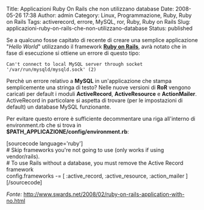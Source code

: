 Title: Applicazioni Ruby On Rails che non utilizzano database
Date: 2008-05-26 17:38
Author: admin
Category: Linux, Programmazione, Ruby, Ruby on Rails
Tags: activerecord, errore, MySQL, ror, Ruby, Ruby on Rails
Slug: applicazioni-ruby-on-rails-che-non-utilizzano-database
Status: published

Se a qualcuno fosse capitato di recente di creare una semplice
applicazione "*Hello World*" utilizzando il framework [**Ruby on
Rails**](http://www.rubyonrails.org), avrà notato che in fase di
esecuzione si ottiene un errore di questo tipo:

`Can't connect to local MySQL server through socket '/var/run/mysqld/mysqld.sock' (2)`

Perchè un errore relativo a **MySQL** in un'applicazione che stampa
semplicemente una stringa di testo? Nelle nuove versioni di **RoR**
vengono caricati per default i moduli **ActiveRecord**,
**ActiveResource** e **ActionMailer**. ActiveRecord in particolare si
aspetta di trovare (per le impostazioni di default) un database MySQL
funzionante.

Per evitare questo errore è sufficiente decommentare una riga
all'interno di environment.rb che si trova in
**\$PATH\_APPLICAZIONE/config/environment.rb**:

\[sourcecode language='ruby'\]  
\# Skip frameworks you're not going to use (only works if using
vendor/rails).  
\# To use Rails without a database, you must remove the Active Record
framework  
config.frameworks -= \[ :active\_record, :active\_resource,
:action\_mailer \]  
\[/sourcecode\]

*Fonte:*
<http://www.swards.net/2008/02/ruby-on-rails-application-with-no.html>
